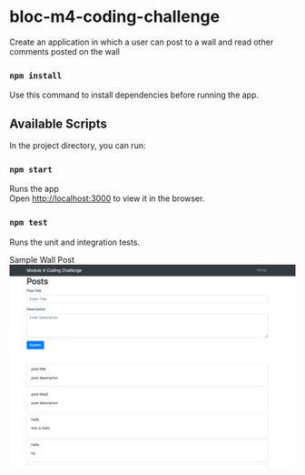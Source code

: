 # bloc-m4-coding-challenge
Create an application in which a user can post to a wall and read other comments posted on the wall

### `npm install`

Use this command to install dependencies before running the app.


## Available Scripts

In the project directory, you can run:

### `npm start`

Runs the app<br>
Open [http://localhost:3000](http://localhost:3000) to view it in the browser.



### `npm test`

Runs the unit and integration tests.<br>




Sample Wall Post
![alt text](/src/assets/wall-post.png "Wall post example")